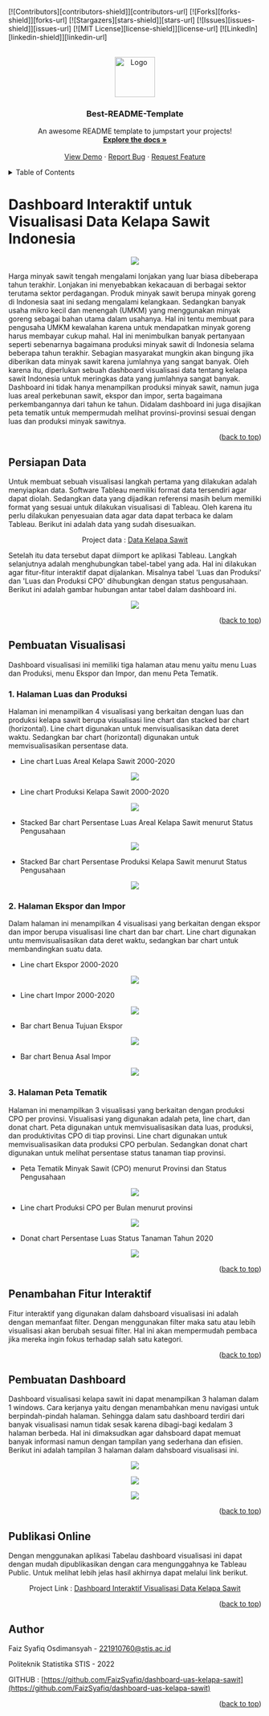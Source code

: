 <div id="top"></div>
<!--
*** Thanks for checking out the Best-README-Template. If you have a suggestion
*** that would make this better, please fork the repo and create a pull request
*** or simply open an issue with the tag "enhancement".
*** Don't forget to give the project a star!
*** Thanks again! Now go create something AMAZING! :D
-->



<!-- PROJECT SHIELDS -->
<!--
*** I'm using markdown "reference style" links for readability.
*** Reference links are enclosed in brackets [ ] instead of parentheses ( ).
*** See the bottom of this document for the declaration of the reference variables
*** for contributors-url, forks-url, etc. This is an optional, concise syntax you may use.
*** https://www.markdownguide.org/basic-syntax/#reference-style-links
-->
[![Contributors][contributors-shield]][contributors-url]
[![Forks][forks-shield]][forks-url]
[![Stargazers][stars-shield]][stars-url]
[![Issues][issues-shield]][issues-url]
[![MIT License][license-shield]][license-url]
[![LinkedIn][linkedin-shield]][linkedin-url]



<!-- PROJECT LOGO -->
<br />
<div align="center">
  <a href="https://github.com/othneildrew/Best-README-Template">
    <img src="images/logo.png" alt="Logo" width="80" height="80">
  </a>

  <h3 align="center">Best-README-Template</h3>

  <p align="center">
    An awesome README template to jumpstart your projects!
    <br />
    <a href="https://github.com/othneildrew/Best-README-Template"><strong>Explore the docs »</strong></a>
    <br />
    <br />
    <a href="https://github.com/othneildrew/Best-README-Template">View Demo</a>
    ·
    <a href="https://github.com/othneildrew/Best-README-Template/issues">Report Bug</a>
    ·
    <a href="https://github.com/othneildrew/Best-README-Template/issues">Request Feature</a>
  </p>
</div>



<!-- TABLE OF CONTENTS -->
<details>
  <summary>Table of Contents</summary>
  <ol>
    <li>
      <a href="#about-the-project">About The Project</a>
      <ul>
        <li><a href="#built-with">Built With</a></li>
      </ul>
    </li>
    <li>
      <a href="#getting-started">Getting Started</a>
      <ul>
        <li><a href="#prerequisites">Prerequisites</a></li>
        <li><a href="#installation">Installation</a></li>
      </ul>
    </li>
    <li><a href="#usage">Usage</a></li>
    <li><a href="#roadmap">Roadmap</a></li>
    <li><a href="#contributing">Contributing</a></li>
    <li><a href="#license">License</a></li>
    <li><a href="#contact">Contact</a></li>
    <li><a href="#acknowledgments">Acknowledgments</a></li>
  </ol>
</details>



<!-- ABOUT THE PROJECT -->
# Dashboard Interaktif untuk Visualisasi Data Kelapa Sawit Indonesia
<p align="center">
<img src="images/Dashboard.png">
</p>
Harga minyak sawit tengah mengalami lonjakan yang luar biasa dibeberapa tahun terakhir. Lonjakan ini menyebabkan kekacauan di berbagai sektor terutama sektor perdagangan. Produk minyak sawit berupa minyak goreng di Indonesia saat ini sedang mengalami kelangkaan. Sedangkan banyak usaha mikro kecil dan menengah (UMKM) yang menggunakan minyak goreng sebagai bahan utama dalam usahanya. Hal ini tentu membuat para pengusaha UMKM kewalahan karena untuk mendapatkan minyak goreng harus membayar cukup mahal. Hal ini menimbulkan banyak pertanyaan seperti sebenarnya bagaimana produksi minyak sawit di Indonesia selama beberapa tahun terakhir. Sebagian masyarakat mungkin akan bingung jika diberikan data minyak sawit karena jumlahnya yang sangat banyak. Oleh karena itu, diperlukan sebuah dashboard visualisasi data tentang kelapa sawit Indonesia untuk meringkas data yang jumlahnya sangat banyak. Dashboard ini tidak hanya menampilkan produksi minyak sawit, namun juga luas areal perkebunan sawit, ekspor dan impor, serta bagaimana perkembangannya dari tahun ke tahun. Didalam dashboard ini juga disajikan peta tematik untuk mempermudah melihat provinsi-provinsi sesuai dengan luas dan produksi minyak sawitnya.
<p align="right">(<a href="#top">back to top</a>)</p>

## Persiapan Data
Untuk membuat sebuah visualisasi langkah pertama yang dilakukan adalah menyiapkan data. Software Tableau memiliki format data tersendiri agar dapat diolah. Sedangkan data yang dijadikan referensi masih belum memiliki format yang sesuai untuk dilakukan visualisasi di Tableau. Oleh karena itu perlu dilakukan penyesuaian data agar data dapat terbaca ke dalam Tableau. Berikut ini adalah data yang sudah disesuaikan.
<p align="center">Project data : 
<a href="https://docs.google.com/spreadsheets/d/1CKjDNqLGJytkXf0AaexFTEnckpWFJRX2/edit?usp=sharing&ouid=102079076834698723784&rtpof=true&sd=true">Data Kelapa Sawit</a>
</p>
Setelah itu data tersebut dapat diimport ke aplikasi Tableau. Langkah selanjutnya adalah menghubungkan tabel-tabel yang ada. Hal ini dilakukan agar fitur-fitur interaktif dapat dijalankan. Misalnya tabel 'Luas dan Produksi' dan 'Luas dan Produksi CPO' dihubungkan dengan status pengusahaan. Berikut ini adalah gambar hubungan antar tabel dalam dashboard ini.
<p align="center">
<img src="images/hubungan%20data.png">
</p>
<p align="right">(<a href="#top">back to top</a>)</p>

## Pembuatan Visualisasi
Dashboard visualisasi ini memiliki tiga halaman atau menu yaitu menu Luas dan Produksi, menu Ekspor dan Impor, dan menu Peta Tematik.

### 1. Halaman Luas dan Produksi
Halaman ini menampilkan 4 visualisasi yang berkaitan dengan luas dan produksi kelapa sawit berupa visualisasi line chart dan stacked bar chart (horizontal). Line chart digunakan untuk menvisualisasikan data deret waktu. Sedangkan bar chart (horizontal) digunakan untuk memvisualisasikan persentase data.

* Line chart Luas Areal Kelapa Sawit 2000-2020
<p align="center">
<img src="images/Luas.png">
</p>

* Line chart Produksi Kelapa Sawit 2000-2020
<p align="center">
<img src="images/Produksi.png">
</p>

* Stacked Bar chart Persentase Luas Areal Kelapa Sawit menurut Status Pengusahaan
<p align="center">
<img src="images/PersenLuas.png">
</p>

* Stacked Bar chart Persentase Produksi Kelapa Sawit menurut Status Pengusahaan
<p align="center">
<img src="images/PersenProduksi.png">
</p>

### 2. Halaman Ekspor dan Impor
Dalam halaman ini menampilkan 4 visualisasi yang berkaitan dengan ekspor dan impor berupa visualisasi line chart dan bar chart. Line chart digunakan untu memvisualisasikan data deret waktu, sedangkan bar chart untuk membandingkan suatu data.

* Line chart Ekspor 2000-2020
<p align="center">
<img src="images/Ekspor.png">
</p>

* Line chart Impor 2000-2020
<p align="center">
<img src="images/Impor.png">
</p>

* Bar chart Benua Tujuan Ekspor
<p align="center">
<img src="images/Tujuan%20Ekspor.png">
</p>

* Bar chart Benua Asal Impor
<p align="center">
<img src="images/Asal%20Impor.png">
</p>

### 3. Halaman Peta Tematik
Halaman ini menampilkan 3 visualisasi yang berkaitan dengan produksi CPO per provinsi. Visualisasi yang digunakan adalah peta, line chart, dan donat chart. Peta digunakan untuk memvisualisasikan data luas, produksi, dan produktivitas CPO di tiap provinsi. Line chart digunakan untuk memvisualisasikan data produksi CPO perbulan. Sedangkan donat chart digunakan untuk melihat persentase status tanaman tiap provinsi.

* Peta Tematik Minyak Sawit (CPO) menurut Provinsi dan Status Pengusahaan
<p align="center">
<img src="images/MapsLuas.png">
</p>

* Line chart Produksi CPO per Bulan menurut provinsi
<p align="center">
<img src="images/ProduksiCPOperProv.png">
</p>

* Donat chart Persentase Luas Status Tanaman Tahun 2020
<p align="center">
<img src="images/Luas%20Status%20Tanaman.png">
</p>

<p align="right">(<a href="#top">back to top</a>)</p>

## Penambahan Fitur Interaktif
Fitur interaktif yang digunakan dalam dahsboard visualisasi ini adalah dengan memanfaat filter. Dengan menggunakan filter maka satu atau lebih visualisasi akan berubah sesuai filter. Hal ini akan mempermudah pembaca jika mereka ingin fokus terhadap salah satu kategori.

<p align="right">(<a href="#top">back to top</a>)</p>

## Pembuatan Dashboard
Dashboard visualisasi kelapa sawit ini dapat menampilkan 3 halaman dalam 1 windows. Cara kerjanya yaitu dengan menambahkan menu navigasi untuk berpindah-pindah halaman. Sehingga dalam satu dashboard terdiri dari banyak visualisasi namun tidak sesak karena dibagi-bagi kedalam 3 halaman berbeda. Hal ini dimaksudkan agar dahsboard dapat memuat banyak informasi namun dengan tampilan yang sederhana dan efisien. Berikut ini adalah tampilan 3 halaman dalam dahsboard visualisasi ini.
<p align="center">
<img src="images/Luas%20dan%20Produksi.png">
</p>
<p align="center">
<img src="images/Ekspor%20dan%20Impor.png">
</p>
<p align="center">
<img src="images/Peta.png">
</p>

<p align="right">(<a href="#top">back to top</a>)</p>

## Publikasi Online
Dengan menggunakan aplikasi Tabelau dashboard visualisasi ini dapat dengan mudah dipublikasikan dengan cara mengunggahnya ke Tableau Public. Untuk melihat lebih jelas hasil akhirnya dapat melalui link berikut.

<p align="center">Project Link :
<a href="https://public.tableau.com/shared/S8DCZDF54?:display_count=n&:origin=viz_share_link">Dashboard Interaktif Visualisasi Data Kelapa Sawit</a>
</p>

<p align="right">(<a href="#top">back to top</a>)</p>



<!-- CONTACT -->
## Author

Faiz Syafiq Osdimansyah - 221910760@stis.ac.id

Politeknik Statistika STIS - 2022

GITHUB : [https://github.com/FaizSyafiq/dashboard-uas-kelapa-sawit](https://github.com/FaizSyafiq/dashboard-uas-kelapa-sawit)

<p align="right">(<a href="#top">back to top</a>)</p>


